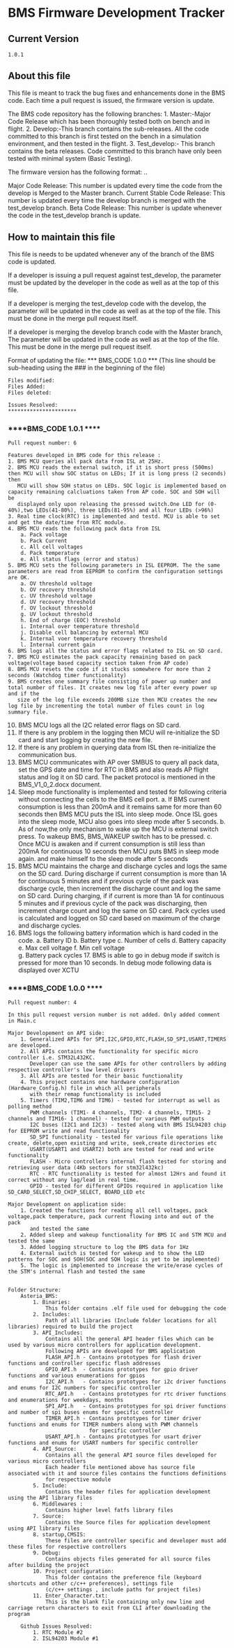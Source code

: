 
#                           BMS Firmware Development Tracker
			
##  Current Version
    1.0.1
			
##  About this file
    	
  This file is meant to track the bug fixes and enhancements done in the BMS code. Each time a pull request is issued, 
  the firmware version is update. 
  
  The BMS code repository has the following branches:
    1. Master:-Major Code Release which has been thoroughly tested both on bench and in flight.
    2. Develop:-This branch contains the sub-releases. All the code committed to this branch is first tested on the bench in a 
	   simulation environment, and then tested in the flight. 
    3. Test_develop:- This branch contains the beta releases. Code committed to this branch have only been tested with minimal
       system (Basic Testing).
  
  The firmware version has the following format:
  <Major Code Release>.<Current Stable Code Release>.<Beta Code Release>
  
  Major Code Release: This number is updated every time the code from the develop is Merged to the Master branch.
  Current Stable Code Release: This number is updated every time the develop branch is merged with the test_develop branch.
  Beta Code Release: This number is update whenever the code in the test_develop branch is update.
  
##  How to maintain this file
    
  This file is needs to be updated whenever any of the branch of the BMS code is updated. 
  
  If a developer is issuing a pull request against test_develop, the <Beta Code Release> parameter must be updated by the developer 
  in the code as well as at the top of this file.
  
  If a developer is merging the test_develop code with the develop, the <Current Stable Code Release> parameter will be updated in 
  the code as well as at the top of the file. This must be done in the merge pull request itself.
  
  If a developer is merging the develop branch code with the Master branch, The <Major Code Release> parameter will be updated in the 
  code as well as at the top of the file. This must be done in the merge pull request itself.
  
  Format of updating the file:
    *** BMS_CODE  1.0.0 ***   (This line should be sub-heading using the ### in the beginning of the file)
	
    Files modified:
    Files Added:
    Files deleted:
  
    Issues Resolved:
	**********************
	
### ****BMS_CODE  1.0.1  ****
	Pull request number: 6
			
	Features developed in BMS code for this release :
	1. BMS MCU queries all pack data from ISL at 25Hz.
	2. BMS MCU reads the external switch, if it is short press (500ms) then MCU will show SOC status on LEDs; If it is long press (2 seconds) then
	   MCU will show SOH status on LEDs. SOC logic is implemented based on capacity remaining calcluations taken from AP code. SOC and SOH will be 
	   displayed only upon releasing the pressed switch.One LED for (0-40%),two LEDs(41-80%), three LEDs(81-95%) and all four LEDs (>96%)  
	3. Real time clock(RTC) is implemented and testd. MCU is able to set and get the date/time from RTC module.
	4. BMS MCU reads the following pack data from ISL
		a. Pack voltage 
		b. Pack Current
		c. All cell voltages 
		d. Pack temperature
		e. All status flags (error and status)
	5. BMS MCU sets the following parameters in ISL EEPROM. The the same parameters are read from EEPROM to confirm the configuration settings are OK. 	   
	    a. OV threshold voltage
	    b. OV recovery threshold 
	    c. UV threshold voltage
	    d. UV recovery threshold 
	    f. OV lockout threshold 
	    g. UV lockout threshold 
	    h. End of charge (EOC) threshold
	    i. Internal over temperature threshold
		j. Disable cell balancing by external MCU
		k. Internal voer temperature recovery threshold
		l. Internal current gain 
	6. BMS logs all the status and error flags related to ISL on SD card.
	7. BMS MCU estimates the pack capacity remaining based on pack voltage(voltage based capacity section taken from AP code)
	8. BMS MCU resets the code if it stucks somewhere for more than 2 seconds (Watchdog timer functionality)
	9. BMS creates one summary file consisting of power up number and total number of files. It creates new log file after every power up and if the
	   size of the log file exceeds 200MB size then MCU creates the new log file by incrementing the total number of files count in log summary file.
   10. BMS MCU logs all the I2C related error flags on SD card.
   11. If there is any problem in the logging then MCU will re-initialize the SD card and start logging by creating the new file.   
   12. If there is any problem in querying data from ISL then re-initialize the communication bus.
   13. BMS MCU communicates with AP over SMBUS to query all pack data, set the GPS date and time for RTC in BMS and also reads AP flight status and log
   	   it on SD card. The packet protocol is mentioned in the BMS_V1_0_2.docx document.
   14. Sleep mode functionality is implemented and tested for following criteria without connecting the cells to the BMS cell port.
   		a. If BMS current consumption is less than 200mA and it remains same for more than 60 seconds then BMS MCU puts the ISL into sleep mode. Once 
		   ISL goes into the sleep mode, MCU also goes into sleep mode after 5 seconds.
		b. As of now,the only mechanism to wake up the MCU is external switch press. To wakeup BMS, BMS_WAKEUP switch has to be pressed.
		c. Once MCU is awaken and if current consumption is still less than 200mA for continuous 10 seconds then MCU puts BMS in sleep mode again.
		   and make himself to the sleep mode after 5 seconds
   15. BMS MCU maintains the charge and discharge cycles and logs the same on the SD card. During discharge if current consumption is more than 1A 
       for continuous 5 minutes and if previous cycle of the pack was discharge cycle, then increment the discharge count and log the same on SD card.
	   During charging, if if current is more than 1A for continuous 5 minutes and if previous cycle of the pack was discharging, then increment 
	   charge count and log the same on SD card. Pack cycles used is calculated and logged on SD card based on maximum of the charge and 
	   discharge cycles. 
   16. BMS logs the following battery information which is hard coded in the code.
   	 	a. Battery ID 
		b. Battery type
		c. Number of cells 
		d. Battery capacity
		e. Max cell voltage 
		f. Min cell voltage	 	   	       	   
		g. Battery pack cycles 
    17. BMS is able to go in debug mode if switch is pressed for more than 10 seconds. In debug mode following data is displayed over XCTU	
					   	   
		   	
### ****BMS_CODE  1.0.0  ****
	Pull request number: 4
	
	In this pull request version number is not added. Only added comment in Main.c  
	
    Major Developement on API side:
        1. Generalized APIs for SPI,I2C,GPIO,RTC,FLASH,SD_SPI,USART,TIMERS are developed.
		2. All APIs contains the functionality for specific micro controller i.e. STM32L432KC.
		   Developer can use the same APIs for other controllers by adding respective controller's low level drivers 
        3. All APIs are tested for their basic functionality
		4. This project contains one hardware configuration (Hardware_Config.h) file in which all peripherals 
		   with their remap functionality is included
		5. Timers (TIM2,TIM6 and TIM6) - tested for interrupt as well as polling method
		   PWM channels (TIM1- 4 channels, TIM2- 4 channels, TIM15- 2 channels and TIM16- 1 channel) - tested for various PWM outputs
		   I2C buses (I2C1 and I2C3) - tested along with BMS ISL94203 chip for EEPROM write and read functionality
		   SD_SPI functionality - tested for various file operations like create, delete,open existing and write, seek,create directories etc
		   USART(USART1 and USART2) both are tested for read and write functionality
		   FLASH - Micro controllers internal flash tested for storing and retrieving user data (4Kb sectors for stm32l432kc)
		   RTC - RTC functionality is tested for almost 12Hrs and found it correct without any lag/lead in real time.
		   GPIO - tested for different GPIOs required in application like SD_CARD_SELECT,SD_CHIP_SELECT, BOARD_LED etc
	
	Major Development on application side:
		1. Created the functions for reading all cell voltages, pack voltage,pack temperature, pack current flowing into and out of the pack
		   and tested the same
		2. Added sleep and wakeup functionality for BMS IC and STM MCU and tested the same
		3. Added logging structure to log the BMS data for 1Hz
		4. External switch is tested for wakeup and to show the LED patterns for SOC and SOH(SOC and SOH logic is yet to be implemented)
		5. The logic is implemented to increase the write/erase cycles of the STM's internal flash and tested the same  
		

	Folder Structure: 
		Asteria_BMS:
			1. Binaries:
				This folder contains .elf file used for debugging the code
			2. Includes:
				Path of all libraries (Include folder locations for all libraries) required to build the project
			3. API_Includes:
				Contains all the general API header files which can be used by various micro controllers for application development.
				Following APIs are developed for BMS application
				FLASH_API.h - Contains prototypes for flash driver functions and controller specific flash addresses
				GPIO_API.h  - Contains prototypes for gpio driver functions and various enumerations for gpios
				I2C_API.h   - Contains prototypes for i2c driver functions and enums for I2C numbers for specific controller
				RTC_API.h	- Contains prototypes for rtc driver functions and enumerations for weekdays, months
				SPI_API.h   - Contains prototypes for spi driver functions and number of spi buses enums for specific controller
				TIMER_API.h - Contains prototypes for timer driver functions and enums for TIMER numbers along with PWM channels
							  for specific controller
				USART_API.h - Contains prototypes for usart driver functions and enums for USART numbers for specific controller
			4. API_Source:
				Contains all the general API source files developed for various micro controllers
				Each header file mentioned above has source file associated with it and source files contains the functions definitions
				for respective module
			5. Include: 
				Contains the header files for application development using the API library files
			6. Middlewares :
				Contains higher level fatfs library files 
			7. Source:
				Contains the Source files for application development using API library files
			8. startup,CMSIS:
				These files are controller specific and developer must add these files for respective controllers
			9. Debug:
				Contains objects files generated for all source files after building the project 
			10. Project configuration:
				This folder contains the preference file (keyboard shortcuts and other c/c++ preferences), settings file
				(c/c++ settings , include paths for project files)	
			11. Enter_Character.txt:
				This is the blank file containing only new line and carriage return characters to exit from CLI after downloading the program
	
		Github Issues Resolved:
			1. RTC Module #2
			2. ISL94203 Module #1 	 	 
			   		    			
						 
